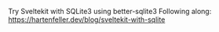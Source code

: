 Try Sveltekit with SQLite3 using better-sqlite3
Following along: https://hartenfeller.dev/blog/sveltekit-with-sqlite


